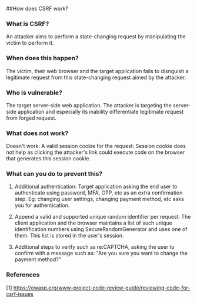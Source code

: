##How does CSRF work?

### What is CSRF?

An attacker aims to perform a state-changing request by manipulating the victim to perform it. 

### When does this happen?

The victim, their web browser and the target application fails to disnguish a legitimate request from this state-changing request aimed by the attacker.

### Who is vulnerable?

The target server-side web application. The attacker is targeting the server-side application and especially its inability differentiate legitimate request from forged request.

### What does not work?

Doesn't work: A valid session cookie for the request: Session cookie does not help as clicking the attacker's link could execute code on the browser that generates this session cookie. 

### What can you do to prevent this?

1. Additional authentication: Target application asking the end user to authenticate using password, MFA, OTP, etc as an extra confirmation step. Eg: changing user settings, changing payment method, etc asks you for authentication. 

2. Append a valid and supported unique random identifier per request. The client application and the browser maintains a list of such unique identification numbers using SecureRandomGenerator and uses one of them. This list is stored in the user's session.

3. Additional steps to verify such as re:CAPTCHA, asking the user to confirm with a message such as: "Are you sure you want to change the payment method?"

### References

[1] https://owasp.org/www-project-code-review-guide/reviewing-code-for-csrf-issues